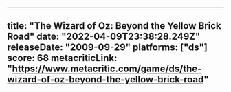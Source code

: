 
---
title: "The Wizard of Oz: Beyond the Yellow Brick Road"
date: "2022-04-09T23:38:28.249Z"
releaseDate: "2009-09-29"
platforms: ["ds"]
score: 68
metacriticLink: "https://www.metacritic.com/game/ds/the-wizard-of-oz-beyond-the-yellow-brick-road"
---

